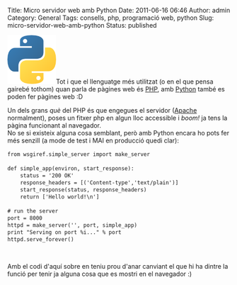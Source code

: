 Title: Micro servidor web amb Python
Date: 2011-06-16 06:46
Author: admin
Category: General
Tags: consells, php, programació web, python
Slug: micro-servidor-web-amb-python
Status: published

[<img src="./wp-content/uploads/2008/07/python_logo.png" title="Logotip del Python" class="alignright size-full wp-image-377" width="110" height="110" />](http://gil.badall.net/wp-content/uploads/2008/07/python_logo.png)Tot i que el llenguatge més utilitzat (o en el que pensa gairebé tothom) quan parla de pàgines web és [PHP](http://php.net "Pàgina web del llenguatge de programació PHP"), amb [Python](http://python.org "Pàgina web del llenguatge de programació Python") també es poden fer pàgines web :D

Un dels grans *què* del PHP és que engegues el servidor ([Apache](http://httpd.apache.org/ "Pàgina web del servidor HTTP Apache") normalment), poses un fitxer php en algun lloc accessible i *boom!* ja tens la pàgina funcionant al navegador.  
No se si existeix alguna cosa semblant, però amb Python encara ho pots fer més senzill (a mode de test i MAI en producció quedi clar):

    from wsgiref.simple_server import make_server

    def simple_app(environ, start_response):
        status = '200 OK'
        response_headers = [('Content-type','text/plain')]
        start_response(status, response_headers)
        return ['Hello world!\n']

    # run the server
    port = 8000
    httpd = make_server('', port, simple_app)
    print "Serving on port %i..." % port
    httpd.serve_forever()

 

Amb el codi d'aquí sobre en teniu prou d'anar canviant el que hi ha dintre la funció per tenir ja alguna cosa que es mostri en el navegador :)
